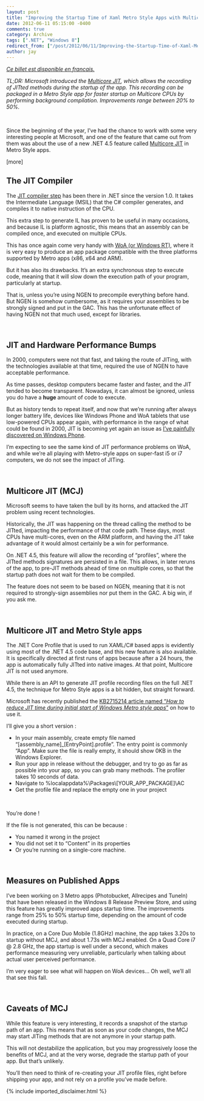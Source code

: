 ```yaml
---
layout: post
title: "Improving the Startup Time of Xaml Metro Style Apps with Multicore JIT"
date: 2012-06-11 05:15:00 -0400
comments: true
category: Archive
tags: [".NET", "Windows 8"]
redirect_from: ["/post/2012/06/11/Improving-the-Startup-Time-of-Xaml-Metro-Style-Apps-with-Multicore-JIT.aspx", "/post/2012/06/11/improving-the-startup-time-of-xaml-metro-style-apps-with-multicore-jit.aspx"]
author: jay
---
```

<!-- more -->
<p><em><a href="http://blogs.developpeur.org/jay/archive/2012/06/11/ameliorer-le-demarrage-des-applications-xaml-style-metro-avec-le-jit-multicoeurs.aspx">Ce billet est disponible en francais.</a></em></p>
<p><em>TL;DR: Microsoft introduced the <a href="http://msdn.microsoft.com/en-us/library/system.runtime.profileoptimization(v=vs.110).aspx">Multicore JIT</a>, which allows the recording of JITted methods during the startup of the app. This recording can be packaged in a Metro Style app for faster startup on Multicore CPUs by performing background compilation. Improvements range between 20% to 50%.</em></p>
<p>&nbsp;</p>
<p>Since the beginning of the year, I&rsquo;ve had the chance to work with some very interesting people at Microsoft, and one of the feature that came out from them was about the use of a new .NET 4.5 feature called <a href="http://msdn.microsoft.com/en-us/library/system.runtime.profileoptimization(v=vs.110).aspx">Multicore JIT</a> in Metro Style apps.</p>
<p>[more]</p>
<h2>The JIT Compiler</h2>
<p>The <a href="http://msdn.microsoft.com/en-us/library/ht8ecch6(v=vs.90).aspx">JIT compiler step</a> has been there in .NET since the version 1.0. It takes the Intermediate Language (MSIL) that the C# compiler generates, and compiles it to native instruction of the CPU.</p>
<p>This extra step to generate IL has proven to be useful in many occasions, and because IL is platform agnostic, this means that an assembly can be compiled once, and executed on multiple CPUs.</p>
<p>This has once again come very handy with <a href="http://windowsteamblog.com/windows/b/bloggingwindows/archive/2012/04/16/announcing-the-windows-8-editions.aspx">WoA (or Windows RT)</a>, where it is very easy to produce an app package compatible with the three platforms supported by Metro apps (x86, x64 and ARM).</p>
<p>But it has also its drawbacks. It&rsquo;s an extra synchronous step to execute code, meaning that it will slow down the execution path of your program, particularly at startup.</p>
<p>That is, unless you&rsquo;re using NGEN to precompile everything before hand. But NGEN is somehow cumbersome, as it requires your assemblies to be strongly signed and put in the GAC. This has the unfortunate effect of having NGEN not that much used, except for libraries.</p>
<p>&nbsp;</p>
<h2>JIT and Hardware Performance Bumps</h2>
<p>In 2000, computers were not that fast, and taking the route of JITing, with the technologies available at that time, required the use of NGEN to have acceptable performance.</p>
<p>As time passes, desktop computers became faster and faster, and the JIT tended to become transparent. Nowadays, it can almost be ignored, unless you do have a <strong>huge </strong>amount of code to execute.</p>
<p>But as history tends to repeat itself, and now that we&rsquo;re running after always longer battery life, devices like Windows Phone and WoA tablets that use low-powered CPUs appear again, with performance in the range of what could be found in 2000, JIT is becoming yet again an issue as <a href="http://www.jaylee.org/post/2011/12/02/WPDev-The-hidden-cost-of-IL-Jitting.aspx">I&rsquo;ve painfully discovered on Windows Phone</a>.</p>
<p>I&rsquo;m expecting to see the same kind of JIT performance problems on WoA, and while we&rsquo;re all playing with Metro-style apps on super-fast i5 or i7 computers, we do not see the impact of JITing.</p>
<p>&nbsp;</p>
<h2>Multicore JIT (MCJ)</h2>
<p>Microsoft seems to have taken the bull by its horns, and attacked the JIT problem using recent technologies.</p>
<p>Historically, the JIT was happening on the thread calling the method to be JITted, impacting the performance of that code path. These days, most CPUs have multi-cores, even on the ARM platform, and having the JIT take advantage of it would almost certainly be a win for performance.</p>
<p>On .NET 4.5, this feature will allow the recording of &ldquo;profiles&rdquo;, where the JITted methods signatures are persisted in a file. This allows, in later reruns of the app, to pre-JIT methods ahead of time on multiple cores, so that the startup path does not wait for them to be compiled.</p>
<p>The feature does not seem to be based on NGEN, meaning that it is not required to strongly-sign assemblies nor put them in the GAC. A big win, if you ask me.</p>
<p>&nbsp;</p>
<h2>Multicore JIT and Metro Style apps</h2>
<p>The .NET Core Profile that is used to run XAML/C# based apps is evidently using most of the .NET 4.5 code base, and this new feature is also available. It is specifically directed at first runs of apps because after a 24 hours, the app is automatically fully JITted into native images. At that point, Multicore JIT is not used anymore.</p>
<p>While there is an API to generate JIT profile recording files on the full .NET 4.5, the technique for Metro Style apps is a bit hidden, but straight forward.</p>
<p>Microsoft has recently published the <a href="http://support.microsoft.com/kb/2715214">KB2715214 article named &ldquo;<em>How to reduce JIT time during initial start of Windows Metro style apps</em>&rdquo;</a> on how to use it.</p>
<p>I&rsquo;ll give you a short version :</p>
<ul>
<li>In your main assembly, create empty file named &ldquo;[assembly_name]_[EntryPoint].profile&rdquo;. The entry point is commonly &ldquo;App&rdquo;. Make sure the file is really empty, it should show 0KB in the Windows Explorer.</li>
<li>Run your app in release without the debugger, and try to go as far as possible into your app, so you can grab many methods. The profiler takes 10 seconds of data.</li>
<li>Navigate to %localappdata%\Packages\[YOUR_APP_PACKAGE]\AC</li>
<li>Get the profile file and replace the empty one in your project</li>
</ul>
<p>&nbsp;</p>
<p>You&rsquo;re done !</p>
<p>If the file is not generated, this can be because :</p>
<ul>
<li>You named it wrong in the project</li>
<li>You did not set it to &ldquo;Content&rdquo; in its properties</li>
<li>Or you&rsquo;re running on a single-core machine.</li>
</ul>
<p>&nbsp;</p>
<h2>Measures on Published Apps</h2>
<p>I&rsquo;ve been working on 3 Metro apps (Photobucket, Allrecipes and TuneIn) that have been released in the Windows 8 Release Preview Store, and using this feature has greatly improved apps startup time. The improvements range from 25% to 50% startup time, depending on the amount of code executed during startup.</p>
<p>In practice, on a Core Duo Mobile (1.8GHz) machine, the app takes 3.20s to startup without MCJ, and about 1.73s with MCJ enabled. On a Quad Core i7 @ 2.8 GHz, the app startup is well under a second, which makes performance measuring very unreliable, particularly when talking about actual user perceived performance.</p>
<p>I&rsquo;m very eager to see what will happen on WoA devices&hellip; Oh well, we&rsquo;ll all that see this fall.</p>
<p>&nbsp;</p>
<h2>Caveats of MCJ</h2>
<p>While this feature is very interesting, it records a snapshot of the startup path of an app. This means that as soon as your code changes, the MCJ may start JITing methods that are not anymore in your startup path.</p>
<p>This will not destabilize the application, but you may progressively loose the benefits of MCJ, and at the very worse, degrade the startup path of your app. But that&rsquo;s unlikely.</p>
<p>You&rsquo;ll then need to think of re-creating your JIT profile files, right before shipping your app, and not rely on a profile you&rsquo;ve made before.</p>
{% include imported_disclaimer.html %}
